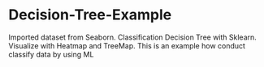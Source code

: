 # Decision-Tree-Example
Imported dataset from Seaborn. Classification Decision Tree with Sklearn. Visualize with Heatmap and TreeMap. This is an example how conduct classify data by using ML
